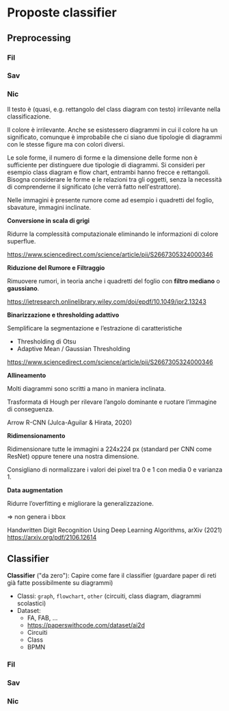 # Proposte classifier


## Preprocessing


### Fil





### Sav





### Nic

Il testo è (quasi, e.g. rettangolo del class diagram con testo) irrilevante nella classificazione.

Il colore è irrilevante. Anche se esistessero diagrammi in cui il colore ha un significato, 
comunque è improbabile che ci siano due tipologie di diagrammi con le stesse figure ma con colori diversi.

Le sole forme, il numero di forme e la dimensione delle forme non è sufficiente per distinguere due tipologie di diagrammi.
Si consideri per esempio class diagram e flow chart, entrambi hanno frecce e rettangoli.
Bisogna considerare le forme e le relazioni tra gli oggetti, senza la necessità di comprenderne il significato (che verrà fatto nell'estrattore).

Nelle immagini è presente rumore come ad esempio i quadretti del foglio, sbavature, immagini inclinate.


**Conversione in scala di grigi**

Ridurre la complessità computazionale eliminando le informazioni di colore superflue.

https://www.sciencedirect.com/science/article/pii/S2667305324000346


**Riduzione del Rumore e Filtraggio**

Rimuovere rumori, in teoria anche i quadretti del foglio con **filtro mediano** o **gaussiano**.

https://ietresearch.onlinelibrary.wiley.com/doi/epdf/10.1049/ipr2.13243

**Binarizzazione e thresholding adattivo**

Semplificare la segmentazione e l’estrazione di caratteristiche

- Thresholding di Otsu
- Adaptive Mean / Gaussian Thresholding

https://www.sciencedirect.com/science/article/pii/S2667305324000346


**Allineamento**

Molti diagrammi sono scritti a mano in maniera inclinata.

Trasformata di Hough per rilevare l’angolo dominante e ruotare l’immagine di conseguenza.

Arrow R-CNN (Julca-Aguilar & Hirata, 2020)


**Ridimensionamento**

Ridimensionare tutte le immagini a 224x224 px (standard per CNN come ResNet)
oppure tenere una nostra dimensione.

Consigliano di normalizzare i valori dei pixel tra 0 e 1 con media 0 e varianza 1.



**Data augmentation**

Ridurre l’overfitting e migliorare la generalizzazione.

=> non genera i bbox

Handwritten Digit Recognition Using Deep Learning Algorithms, arXiv (2021)
https://arxiv.org/pdf/2106.12614




## Classifier

**Classifier** ("da zero"): Capire come fare il classifier (guardare paper di reti già fatte possibilmente su diagrammi)
  - Classi: `graph`, `flowchart`, `other` (circuiti, class diagram, diagrammi scolastici)
  - Dataset:
    - FA, FAB, ...
    - https://paperswithcode.com/dataset/ai2d
    - Circuiti
    - Class
    - BPMN

### Fil





### Sav





### Nic